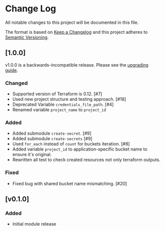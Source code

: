 # Change Log

All notable changes to this project will be documented in this file.

The format is based on [Keep a Changelog](http://keepachangelog.com/) and this
project adheres to [Semantic Versioning](http://semver.org/).

## [1.0.0]
v1.0.0 is a backwards-incompatible release. Please see the [upgrading guide](./docs/upgrading_to_v2.0.md).

### Changed

- Supported version of Terraform is 0.12. [#7]
- Used new project structure and testing approach. [#18]
- Deprecated Variable `credentials_file_path`. [#4]
- Renamed variable `project_name` to `project_id`

### Added

- Added submodule `create-secret`. [#9]
- Added submodule `create-secrets` [#9]
- Used `for_each` instead of `count` for buckets iteration. [#8]
- Added variable `project_id` to application-specific bucket name to ensure it's original.
- Rewritten all test to check created resources not only terraform outputs.


### Fixed

- Fixed bug with shared bucket name mismatching. [#20]

## [v0.1.0]
### Added
- Initial module release

